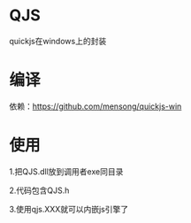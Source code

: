 # QJS
quickjs在windows上的封装

# 编译
依赖：https://github.com/mensong/quickjs-win

# 使用
1.把QJS.dll放到调用者exe同目录

2.代码包含QJS.h

3.使用qjs.XXX就可以内嵌js引擎了
